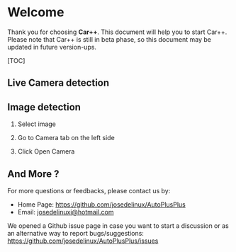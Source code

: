 # Welcome

Thank you for choosing **Car++**. This document will help you to start Car++. Please note that Car++ is still in beta phase, so this document may be updated in future version-ups.

[TOC]

## Live Camera detection



## Image detection

1. Select image

2. Go to Camera tab on the left side
3. Click Open Camera



## And More ?

For more questions or feedbacks, please contact us by:

- Home Page: https://github.com/josedelinux/AutoPlusPlus
- Email: <josedelinuxi@hotmail.com>

We opened a Github issue page in case you want to start a discussion or as an alternative way to report bugs/suggestions: https://github.com/josedelinux/AutoPlusPlus/issues